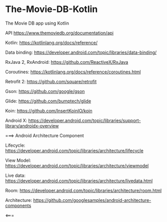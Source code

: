 # The-Movie-DB-Kotlin
The Movie DB app using Kotlin

API https://www.themoviedb.org/documentation/api

Kotlin: https://kotlinlang.org/docs/reference/

Data binding: https://developer.android.com/topic/libraries/data-binding/

RxJava 2, RxAndroid: https://github.com/ReactiveX/RxJava

Coroutines: https://kotlinlang.org/docs/reference/coroutines.html

Retrofit 2: https://github.com/square/retrofit

Gson: https://github.com/google/gson

Glide: https://github.com/bumptech/glide

Koin: https://github.com/InsertKoinIO/koin

Android X: https://developer.android.com/topic/libraries/support-library/androidx-overview


===> Android Architecture Component

Lifecycle: https://developer.android.com/topic/libraries/architecture/lifecycle

View Model: https://developer.android.com/topic/libraries/architecture/viewmodel

Live data: https://developer.android.com/topic/libraries/architecture/livedata.html

Room: https://developer.android.com/topic/libraries/architecture/room.html

Architecture: https://github.com/googlesamples/android-architecture-components

<===
